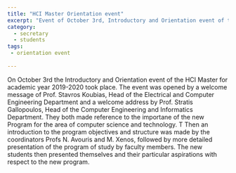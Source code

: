 ```yaml
---
title: "HCI Master Orientation event"
excerpt: "Event of October 3rd, Introductory and Orientation event of the HCI Master for academic year 2019-2020"
category:
  - secretary
  - students
tags:
 - orientation event
 
---
```




On October 3rd the Introductory and Orientation event of the HCI Master for academic year 2019-2020 took place. 
The event was opened by a welcome message of Prof. Stavros Koubias, Head of the Electrical and Computer Engineering Department and a 
welcome address by Prof. Stratis Gallopoulos, Head of the Computer Engineering and Informatics Department. 
They both made reference to the importane of the new Program for the area of computer science and technology. T
Then an introduction to the program objectives and structure was made by the coordinators Profs N. Avouris and M. Xenos, followed by 
more detailed presentation of the program of study by faculty members. The new students then presented themselves and their particular
aspirations with respect to the new program.
